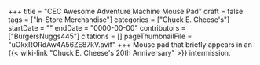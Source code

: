 +++
title = "CEC Awesome Adventure Machine Mouse Pad"
draft = false
tags = ["In-Store Merchandise"]
categories = ["Chuck E. Cheese's"]
startDate = ""
endDate = "0000-00-00"
contributors = ["BurgersNuggs445"]
citations = []
pageThumbnailFile = "uOkxRORdAw4A56ZE87kV.avif"
+++
Mouse pad that briefly appears in an {{< wiki-link "Chuck E. Cheese's 20th Anniversary" >}} intermission.
